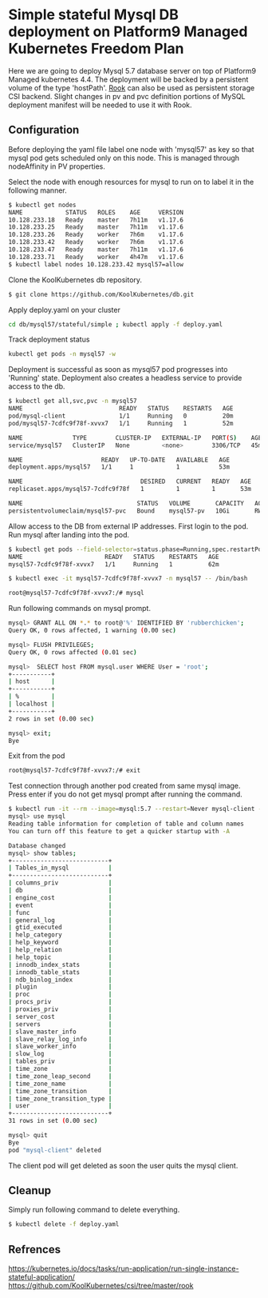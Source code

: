 # Simple stateful Mysql DB deployment on Platform9 Managed Kubernetes Freedom Plan


Here we are going to deploy Mysql 5.7 database server on top of Platform9 Managed kubernetes 4.4. The deployment will be backed by a persistent volume of the type 'hostPath'. [Rook](https://github.com/KoolKubernetes/csi/tree/master/rook/) can also be used as persistent storage CSI backend.  Slight changes in pv and pvc definition portions of MySQL deployment manifest will be needed to use it with Rook.

## Configuration
Before deploying the yaml file label one node with 'mysql57' as key so that mysql pod gets scheduled only on this node. This is managed through nodeAffinity in PV properties.

Select the node with enough resources for mysql to run on to label it in the following manner. 

```bash
$ kubectl get nodes
NAME            STATUS   ROLES    AGE     VERSION
10.128.233.18   Ready    master   7h11m   v1.17.6
10.128.233.25   Ready    master   7h11m   v1.17.6
10.128.233.26   Ready    worker   7h6m    v1.17.6
10.128.233.42   Ready    worker   7h6m    v1.17.6
10.128.233.47   Ready    master   7h11m   v1.17.6
10.128.233.71   Ready    worker   4h47m   v1.17.6
$ kubectl label nodes 10.128.233.42 mysql57=allow
```
Clone the KoolKubernetes db repository.

```bash
$ git clone https://github.com/KoolKubernetes/db.git
```
Apply deploy.yaml on your cluster

```bash
cd db/mysql57/stateful/simple ; kubectl apply -f deploy.yaml
```

Track deployment status
```bash
kubectl get pods -n mysql57 -w
```

Deployment is successful as soon as mysql57 pod progresses into 'Running' state. Deployment also creates a headless service to provide access to the db.
```bash
$ kubectl get all,svc,pvc -n mysql57
NAME                           READY   STATUS    RESTARTS   AGE
pod/mysql-client               1/1     Running   0          20m
pod/mysql57-7cdfc9f78f-xvvx7   1/1     Running   1          52m

NAME              TYPE        CLUSTER-IP   EXTERNAL-IP   PORT(S)    AGE
service/mysql57   ClusterIP   None         <none>        3306/TCP   45m

NAME                      READY   UP-TO-DATE   AVAILABLE   AGE
deployment.apps/mysql57   1/1     1            1           53m

NAME                                 DESIRED   CURRENT   READY   AGE
replicaset.apps/mysql57-7cdfc9f78f   1         1         1       53m

NAME                                STATUS   VOLUME       CAPACITY   ACCESS MODES   STORAGECLASS   AGE
persistentvolumeclaim/mysql57-pvc   Bound    mysql57-pv   10Gi       RWO            mysql57        53m
```

Allow access to the DB from external IP addresses. First login to the pod. Run mysql after landing into the pod.
```bash
$ kubectl get pods --field-selector=status.phase=Running,spec.restartPolicy=Always -n mysql57
NAME                       READY   STATUS    RESTARTS   AGE
mysql57-7cdfc9f78f-xvvx7   1/1     Running   1          62m

$ kubectl exec -it mysql57-7cdfc9f78f-xvvx7 -n mysql57 -- /bin/bash

root@mysql57-7cdfc9f78f-xvvx7:/# mysql
```

Run following commands on mysql prompt.

```bash
mysql> GRANT ALL ON *.* to root@'%' IDENTIFIED BY 'rubberchicken';
Query OK, 0 rows affected, 1 warning (0.00 sec)

mysql> FLUSH PRIVILEGES;
Query OK, 0 rows affected (0.01 sec)

mysql>  SELECT host FROM mysql.user WHERE User = 'root';
+-----------+
| host      |
+-----------+
| %         |
| localhost |
+-----------+
2 rows in set (0.00 sec)

mysql> exit;
Bye
```
Exit from the pod
```bash
root@mysql57-7cdfc9f78f-xvvx7:/# exit
```

Test connection through another pod created from same mysql image. Press enter if you do not get mysql prompt after running the command.

```bash
$ kubectl run -it --rm --image=mysql:5.7 --restart=Never mysql-client -n mysql57 -- mysql -h mysql57 -psecretformysql
mysql> use mysql
Reading table information for completion of table and column names
You can turn off this feature to get a quicker startup with -A

Database changed
mysql> show tables;
+---------------------------+
| Tables_in_mysql           |
+---------------------------+
| columns_priv              |
| db                        |
| engine_cost               |
| event                     |
| func                      |
| general_log               |
| gtid_executed             |
| help_category             |
| help_keyword              |
| help_relation             |
| help_topic                |
| innodb_index_stats        |
| innodb_table_stats        |
| ndb_binlog_index          |
| plugin                    |
| proc                      |
| procs_priv                |
| proxies_priv              |
| server_cost               |
| servers                   |
| slave_master_info         |
| slave_relay_log_info      |
| slave_worker_info         |
| slow_log                  |
| tables_priv               |
| time_zone                 |
| time_zone_leap_second     |
| time_zone_name            |
| time_zone_transition      |
| time_zone_transition_type |
| user                      |
+---------------------------+
31 rows in set (0.00 sec)

mysql> quit
Bye
pod "mysql-client" deleted
```

The client pod will get deleted as soon the user quits the mysql client.

## Cleanup
Simply run following command to delete everything.
```bash
$ kubectl delete -f deploy.yaml
```
## Refrences
https://kubernetes.io/docs/tasks/run-application/run-single-instance-stateful-application/
https://github.com/KoolKubernetes/csi/tree/master/rook



